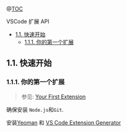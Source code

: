 @[TOC](目录)

VSCode 扩展 API
- [1.1. 快速开始](#11-快速开始)
  - [1.1.1. 你的第一个扩展](#111-你的第一个扩展)


## 1.1. 快速开始

### 1.1.1. 你的第一个扩展

> 参见: [Your First Extension](https://code.visualstudio.com/api/get-started/your-first-extension)

确保安装 `Node.js`和`Git`.

安装[Yeoman](https://yeoman.io/) 和 [VS Code Extension Generator](https://www.npmjs.com/package/generator-code)



